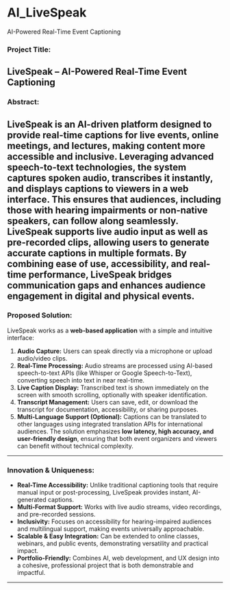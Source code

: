 # AI_LiveSpeak
AI-Powered Real-Time Event Captioning
### **Project Title:**
**LiveSpeak – AI-Powered Real-Time Event Captioning**
---
### **Abstract:**
LiveSpeak is an AI-driven platform designed to provide **real-time captions for live events, online meetings, and lectures**, making content more accessible and inclusive. Leveraging advanced speech-to-text technologies, the system captures spoken audio, transcribes it instantly, and displays captions to viewers in a web interface. This ensures that audiences, including those with hearing impairments or non-native speakers, can follow along seamlessly. LiveSpeak supports live audio input as well as pre-recorded clips, allowing users to generate accurate captions in multiple formats. By combining ease of use, accessibility, and real-time performance, LiveSpeak bridges communication gaps and enhances audience engagement in digital and physical events.
---
### **Proposed Solution:**
LiveSpeak works as a **web-based application** with a simple and intuitive interface:
1. **Audio Capture:** Users can speak directly via a microphone or upload audio/video clips.
2. **Real-Time Processing:** Audio streams are processed using AI-based speech-to-text APIs (like Whisper or Google Speech-to-Text), converting speech into text in near real-time.
3. **Live Caption Display:** Transcribed text is shown immediately on the screen with smooth scrolling, optionally with speaker identification.
4. **Transcript Management:** Users can save, edit, or download the transcript for documentation, accessibility, or sharing purposes.
5. **Multi-Language Support (Optional):** Captions can be translated to other languages using integrated translation APIs for international audiences.
The solution emphasizes **low latency, high accuracy, and user-friendly design**, ensuring that both event organizers and viewers can benefit without technical complexity.
---
### **Innovation & Uniqueness:**
* **Real-Time Accessibility:** Unlike traditional captioning tools that require manual input or post-processing, LiveSpeak provides instant, AI-generated captions.
* **Multi-Format Support:** Works with live audio streams, video recordings, and pre-recorded sessions.
* **Inclusivity:** Focuses on accessibility for hearing-impaired audiences and multilingual support, making events universally approachable.
* **Scalable & Easy Integration:** Can be extended to online classes, webinars, and public events, demonstrating versatility and practical impact.
* **Portfolio-Friendly:** Combines AI, web development, and UX design into a cohesive, professional project that is both demonstrable and impactful.

---
